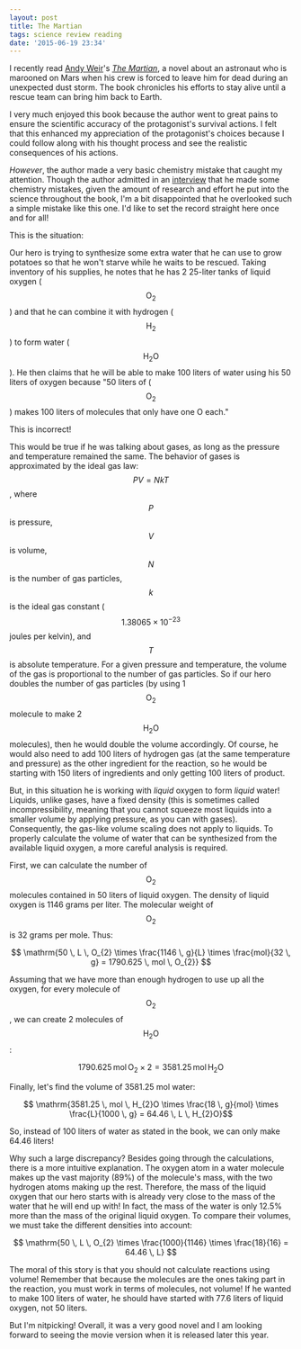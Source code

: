 ```yaml
---
layout: post
title: The Martian
tags: science review reading
date: '2015-06-19 23:34'
---
```


I recently read [Andy Weir](http://www.andyweirauthor.com/)'s [_The Martian_](http://smile.amazon.com/dp/B00EMXBDMA), a novel about an astronaut who is marooned on Mars when his crew is forced to leave him for dead during an unexpected dust storm. The book chronicles his efforts to stay alive until a rescue team can bring him back to Earth.

<!--more-->

I very much enjoyed this book because the author went to great pains to ensure the scientific accuracy of the protagonist's survival actions. I felt that this enhanced my appreciation of the protagonist's choices because I could follow along with his thought process and see the realistic consequences of his actions.

_However_, the author made a very basic chemistry mistake that caught my attention. Though the author admitted in an [interview][b0a5267e] that he made some chemistry mistakes, given the amount of research and effort he put into the science throughout the book, I'm a bit disappointed that he overlooked such a simple mistake like this one. I'd like to set the record straight here once and for all!

This is the situation:

Our hero is trying to synthesize some extra water that he can use to grow potatoes so that he won't starve while he waits to be rescued. Taking inventory of his supplies, he notes that he has 2 25-liter tanks of liquid oxygen ($$ \mathrm{O_{2}} $$) and that he can combine it with hydrogen ($$ \mathrm{H_{2}} $$) to form water ($$ \mathrm{H_{2}O} $$). He then claims that he will be able to make 100 liters of water using his 50 liters of oxygen because "50 liters of ($$ \mathrm{O_{2}} $$) makes 100 liters of molecules that only have one O each."

This is incorrect!

This would be true if he was talking about gases, as long as the pressure and temperature remained the same. The behavior of gases is approximated by the ideal gas law: $$PV=NkT$$, where $$P$$ is pressure, $$V$$ is volume, $$N$$ is the number of gas particles, $$k$$ is the ideal gas constant ($$1.38065 \times 10^{-23}$$ joules per kelvin), and $$T$$ is absolute temperature. For a given pressure and temperature, the volume of the gas is proportional to the number of gas particles. So if our hero doubles the number of gas particles (by using 1 $$ \mathrm{O_{2}} $$ molecule to make 2 $$ \mathrm{H_{2}O} $$ molecules), then he would double the volume accordingly. Of course, he would also need to add 100 liters of hydrogen gas (at the same temperature and pressure) as the other ingredient for the reaction, so he would be starting with 150 liters of ingredients and only getting 100 liters of product.

But, in this situation he is working with _liquid_ oxygen to form _liquid_ water! Liquids, unlike gases, have a fixed density (this is sometimes called incompressibility, meaning that you cannot squeeze most liquids into a smaller volume by applying pressure, as you can with gases). Consequently, the gas-like volume scaling does not apply to liquids. To properly calculate the volume of water that can be synthesized from the available liquid oxygen, a more careful analysis is required.

First, we can calculate the number of $$ \mathrm{O_{2}} $$ molecules contained in 50 liters of liquid oxygen. The density of liquid oxygen is 1146 grams per liter. The molecular weight of $$ \mathrm{O_{2}} $$ is 32 grams per mole. Thus:

$$ \mathrm{50 \, L \, O_{2} \times \frac{1146 \, g}{L} \times \frac{mol}{32 \, g} = 1790.625 \, mol \, O_{2}} $$

Assuming that we have more than enough hydrogen to use up all the oxygen, for every molecule of $$ \mathrm{O_{2}} $$, we can create 2 molecules of $$ \mathrm{H_{2}O} $$:

$$ 1790.625 \mathrm{\, mol \, O_{2} \times 2 = 3581.25 \, mol \, H_{2}O} $$

Finally, let's find the volume of 3581.25 mol water:

$$ \mathrm{3581.25 \, mol \, H_{2}O \times \frac{18 \, g}{mol} \times \frac{L}{1000 \, g} = 64.46 \, L \, H_{2}O}$$

So, instead of 100 liters of water as stated in the book, we can only make 64.46 liters!

Why such a large discrepancy? Besides going through the calculations, there is a more intuitive explanation. The oxygen atom in a water molecule makes up the vast majority (89%) of the molecule's mass, with the two hydrogen atoms making up the rest. Therefore, the mass of the liquid oxygen that our hero starts with is already very close to the mass of the water that he will end up with! In fact, the mass of the water is only 12.5% more than the mass of the original liquid oxygen. To compare their volumes, we must take the different densities into account:

$$ \mathrm{50 \, L \, O_{2} \times \frac{1000}{1146} \times \frac{18}{16} = 64.46 \, L} $$

The moral of this story is that you should not calculate reactions using volume! Remember that because the molecules are the ones taking part in the reaction, you must work in terms of molecules, not volume! If he wanted to make 100 liters of water, he should have started with 77.6 liters of liquid oxygen, not 50 liters.

But I'm nitpicking! Overall, it was a very good novel and I am looking forward to seeing the movie version when it is released later this year.

  [b0a5267e]: https://youtu.be/5SemyzKgaUU?t=2162 "Adam Savage Interviews 'The Martian' Author Andy Weir"
